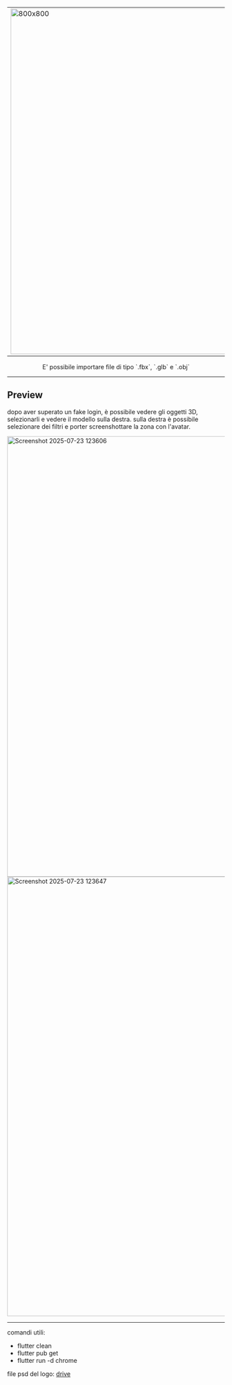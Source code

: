 <table>
  <tr>
    <td>
      <img width="800" height="800" alt="800x800" src="https://github.com/user-attachments/assets/24ac6a82-4112-475a-9d0b-d4611ddbcf06"  alt="InQuadrato" width="150px" />
    </td>
    <td align="center" width="555">
      <h1>InQuadrato</h1> 
      <p> piccolo progetto in **flutter** per l'INQUADRATURA di oggetti 3D. </p>
    </td>
  </tr>
</table>

<div align="center"> E' possibile importare file di tipo `.fbx`, `.glb` e `.obj` </div>

---

## Preview

dopo aver superato un fake login, è possibile vedere gli oggetti 3D, selezionarli e vedere il modello sulla destra.
sulla destra è possibile selezionare dei filtri e porter screenshottare la zona con l'avatar.

<img width="1919" height="1019" alt="Screenshot 2025-07-23 123606" src="https://github.com/user-attachments/assets/140646ee-5917-43ac-87d2-9289286df95e" />
<img width="1919" height="1017" alt="Screenshot 2025-07-23 123647" src="https://github.com/user-attachments/assets/f4fd83ef-7074-4d83-a02a-51db1de9461c" />

---

comandi utili:

- flutter clean
- flutter pub get
- flutter run -d chrome

file psd del logo: [drive](https://drive.google.com/file/d/1ceDSveOyRXsnE2OG9yIFQo2CCUrCjyCT/view?usp=sharing)
